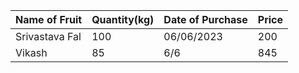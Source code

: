 |Name of Fruit  | Quantity(kg)  | Date of Purchase  |  Price |
|---|---|---|---|
| Srivastava Fal | 100 | 06/06/2023 | 200 |
|Vikash | 85|6/6 |845 |
